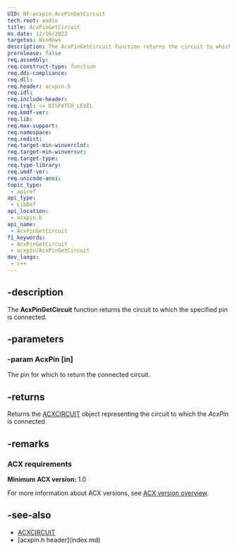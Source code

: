 ```yaml
---
UID: NF:acxpin.AcxPinGetCircuit
tech.root: audio
title: AcxPinGetCircuit
ms.date: 12/16/2022
targetos: Windows
description: The AcxPinGetCircuit function returns the circuit to which the pin is connected.
prerelease: false
req.assembly: 
req.construct-type: function
req.ddi-compliance: 
req.dll: 
req.header: acxpin.h
req.idl: 
req.include-header: 
req.irql: <= DISPATCH_LEVEL
req.kmdf-ver: 
req.lib: 
req.max-support: 
req.namespace: 
req.redist: 
req.target-min-winverclnt: 
req.target-min-winversvr: 
req.target-type: 
req.type-library: 
req.umdf-ver: 
req.unicode-ansi: 
topic_type:
 - apiref
api_type:
 - LibDef
api_location:
 - acxpin.h
api_name:
 - AcxPinGetCircuit
f1_keywords:
 - AcxPinGetCircuit
 - acxpin/AcxPinGetCircuit
dev_langs:
 - c++
---
```


## -description

The **AcxPinGetCircuit** function returns the circuit to which the specified pin is connected.

## -parameters

### -param AcxPin [in]

The pin for which to return the connected circuit.

## -returns

Returns the [ACXCIRCUIT](../acxcircuit/index.md) object representing the circuit to which the *AcxPin* is connected.

## -remarks

### ACX requirements

**Minimum ACX version:** 1.0

For more information about ACX versions, see [ACX version overview](/windows-hardware/drivers/audio/acx-version-overview).

## -see-also

- [ACXCIRCUIT](../acxcircuit/index.md)
- [acxpin.h header\]\(index.md\)
